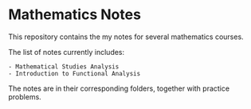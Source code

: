 # Mathematics Notes

This repository contains the my notes for several mathematics courses. 

The list of notes currently includes:
```
- Mathematical Studies Analysis
- Introduction to Functional Analysis
```
The notes are in their corresponding folders, together with practice problems.
